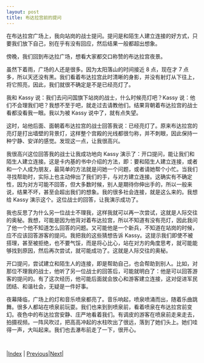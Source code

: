 ```yaml
---
layout: post
title: 布达拉宫前的提问
---
```


在布达拉宫广场上，我向站岗的战士提问。提问是和陌生人建立连接的好方式，只要我们放下自己，别在乎有没有回应，然后结果一般都超出想象。

傍晚，我们回到布达拉广场，想看大家都交口称赞的布达拉宫夜景。

虽然下着雨，广场的人还是很多。因为太阳落山的时间接近 8 点，现在才 7 点多，所以天还没有黑。我们看着布达拉宫此时清晰的身影，并没有射灯从下往上，将它照亮，因此，我们就很不确定是不是已经亮灯了。

我和 Kassy 说：我们去问问国旗下站岗的战士，什么时候亮灯吧？Kassy 说：他们不会理我们吧？我想不至于吧，就走过去请教他们。结果背朝着布达拉宫的战士看都没看我一眼。我以为被 Kassy 说中了，就有点失望。

这时，站他后面、面朝着布达拉宫的战士回答我说：已经亮灯了。原来布达拉宫的亮灯是打出墙壁的背景灯，这样整个宫殿的光线都很匀称，并不刺眼，因此保持一种宁静、安详的感觉。发现这一点，让我很高兴。

我很高兴这位回答我的战士让我成功地向 Kassy 演示了：开口提问，能让我们和陌生人建立连接。这是卡内基的书中介绍的方法，即：要和陌生人建立连接，或者和一个人成为朋友，最简单的方法就是问她一个问题，或者请她帮个小忙。当我们寻找帮助时，实际上也主动伸出了我们的手，与对方建立连接。这确实有不确定性，因为对方可能不回答，但大多数时候，别人是期待你伸出手的，所以一般来说，结果不坏，甚至会超出我们的想象。我的很多社会连接，就是这么来的。我想给 Kassy 演示这个。这位战士的回答，让我演示成功了。

我也反思了为什么另一位战士不理我，这样我就可以再一次尝试，这就是人际交往的奥秘。我想，可能是因为他背对着布达拉宫，所以不知道有没有亮灯，因此我问了他一个他不知道怎么回答的问题。又可能他是一个新兵，不知道在站岗的时候，应不应该回答游客的提问。我把我的这些猜想告诉 Kassy。这提示我们即使不被搭理，甚至被拒绝，也不要气馁，而是将心比心，站在对方的角度思考，就可能能够找到原因，然后再次尝试，就可能成功了。这就是人际交往的奥秘。

开口提问，尝试建立和陌生人的连接，即是帮助自己，也会帮助到别人。比如，对那位不理我的战士，他听了另一位战士的回答后，可能就明白了：他是可以回答游客的提问的。有了这次经历，他可能后面就会放心和游客建立连接，这对促进军民团结、和谐社会，无疑是一件好事。

夜幕降临，广场上的灯和音乐喷泉都亮了。音乐响起，喷泉喷涌而出，随着乐曲跳舞。很多人都站在喷泉前玩耍。我们也来到到喷泉前，看着喷泉在布达拉宫前变幻。夜色中的布达拉宫安静、庄严地看着我们。有调皮的游客在喷泉前走来走去，拍摄视频。一阵风吹过，把高高冲起的水柱吹出了很远，落到了她们头上。她们哇得一声，大叫起来。我们也去瀑布前走了一下，很开心。

<br/> 

|[Index](../) | [Previous](3-ama)|[Next](5-lamu-tiancha)|
